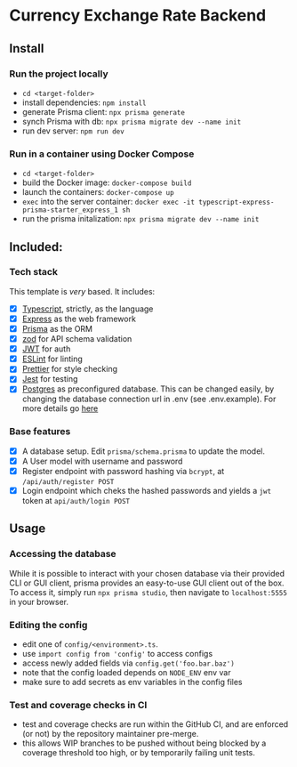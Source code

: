 # Currency Exchange Rate Backend

## Install

### Run the project locally

- `cd <target-folder>`
- install dependencies: `npm install`
- generate Prisma client: `npx prisma generate`
- synch Prisma with db: `npx prisma migrate dev --name init`
- run dev server: `npm run dev`

### Run in a container using Docker Compose

- `cd <target-folder>`
- build the Docker image: `docker-compose build`
- launch the containers: `docker-compose up`
- `exec` into the server container: `docker exec -it typescript-express-prisma-starter_express_1 sh`
- run the prisma initalization: `npx prisma migrate dev --name init`

## Included:

### Tech stack

This template is _very_ based. It includes:

- [x] [Typescript](https://www.typescriptlang.org/), strictly, as the language
- [x] [Express](https://expressjs.com/) as the web framework
- [x] [Prisma](https://www.prisma.io/) as the ORM
- [x] [zod](https://zod.dev/) for API schema validation
- [x] [JWT](https://jwt.io/) for auth
- [x] [ESLint](https://eslint.org/) for linting
- [x] [Prettier](https://prettier.io/) for style checking
- [x] [Jest](https://jestjs.io/) for testing
- [x] [Postgres](https://www.postgresql.org/) as preconfigured database. This can be changed easily, by changing the database connection url in .env (see .env.example). For more details go [here](https://www.prisma.io/docs/concepts/database-connectors)

### Base features

- [x] A database setup. Edit `prisma/schema.prisma` to update the model.
- [x] A User model with username and password
- [x] Register endpoint with password hashing via `bcrypt`, at `/api/auth/register POST`
- [x] Login endpoint which cheks the hashed passwords and yields a `jwt` token at `api/auth/login POST`

## Usage

### Accessing the database

While it is possible to interact with your chosen database via their provided CLI or GUI client, prisma provides an easy-to-use GUI client out of the box. To access it, simply run `npx prisma studio`, then navigate to `localhost:5555` in your browser.

### Editing the config

- edit one of `config/<environment>.ts`.
- use `import config from 'config'` to access configs
- access newly added fields via `config.get('foo.bar.baz')`
- note that the config loaded depends on `NODE_ENV` env var
- make sure to add secrets as env variables in the config files


### Test and coverage checks in CI

- test and coverage checks are run within the GitHub CI, and are enforced (or not) by the repository maintainer pre-merge.
- this allows WIP branches to be pushed without being blocked by a coverage threshold too high, or by temporarily failing unit tests.

